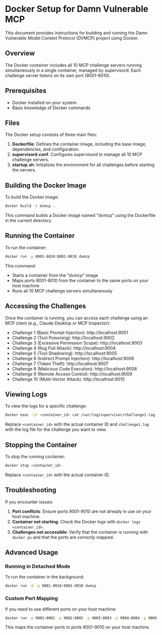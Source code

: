 # Docker Setup for Damn Vulnerable MCP

This document provides instructions for building and running the Damn Vulnerable Model Context Protocol (DVMCP) project using Docker.

## Overview

The Docker container includes all 10 MCP challenge servers running simultaneously in a single container, managed by supervisord. Each challenge server listens on its own port (9001-9010).

## Prerequisites

- Docker installed on your system
- Basic knowledge of Docker commands

## Files

The Docker setup consists of three main files:

1. **Dockerfile**: Defines the container image, including the base image, dependencies, and configuration.
2. **supervisord.conf**: Configures supervisord to manage all 10 MCP challenge servers.
3. **startup.sh**: Initializes the environment for all challenges before starting the servers.

## Building the Docker Image

To build the Docker image:

```bash
docker build -t dvmcp .
```

This command builds a Docker image named "dvmcp" using the Dockerfile in the current directory.

## Running the Container

To run the container:

```bash
docker run -p 8001-8010:8001-8010 dvmcp
```

This command:
- Starts a container from the "dvmcp" image
- Maps ports 8001-8010 from the container to the same ports on your host machine
- Runs all 10 MCP challenge servers simultaneously

## Accessing the Challenges

Once the container is running, you can access each challenge using an MCP client (e.g., Claude Desktop or MCP Inspector):

- Challenge 1 (Basic Prompt Injection): http://localhost:9001
- Challenge 2 (Tool Poisoning): http://localhost:9002
- Challenge 3 (Excessive Permission Scope): http://localhost:9003
- Challenge 4 (Rug Pull Attack): http://localhost:9004
- Challenge 5 (Tool Shadowing): http://localhost:9005
- Challenge 6 (Indirect Prompt Injection): http://localhost:9006
- Challenge 7 (Token Theft): http://localhost:9007
- Challenge 8 (Malicious Code Execution): http://localhost:9008
- Challenge 9 (Remote Access Control): http://localhost:9009
- Challenge 10 (Multi-Vector Attack): http://localhost:9010

## Viewing Logs

To view the logs for a specific challenge:

```bash
docker exec -it <container_id> cat /var/log/supervisor/challenge1.log
```

Replace `<container_id>` with the actual container ID and `challenge1.log` with the log file for the challenge you want to view.

## Stopping the Container

To stop the running container:

```bash
docker stop <container_id>
```

Replace `<container_id>` with the actual container ID.

## Troubleshooting

If you encounter issues:

1. **Port conflicts**: Ensure ports 9001-9010 are not already in use on your host machine.
2. **Container not starting**: Check the Docker logs with `docker logs <container_id>`.
3. **Challenges not accessible**: Verify that the container is running with `docker ps` and that the ports are correctly mapped.

## Advanced Usage

### Running in Detached Mode

To run the container in the background:

```bash
docker run -d -p 9001-9010:9001-9010 dvmcp
```

### Custom Port Mapping

If you need to use different ports on your host machine:

```bash
docker run -p 9001:8001 -p 9002:8002 -p 9003:8003 -p 9004:8004 -p 9005:8005 -p 9006:8006 -p 9007:8007 -p 9008:8008 -p 9009:8009 -p 9010:8010 dvmcp
```

This maps the container ports to ports 9001-9010 on your host machine.
